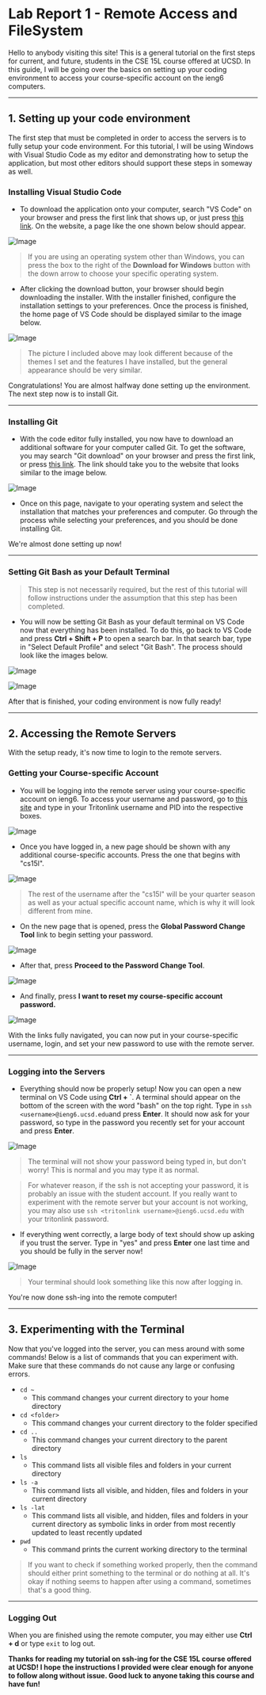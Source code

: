 # Lab Report 1 - Remote Access and FileSystem

Hello to anybody visiting this site! This is a general tutorial on the first steps for current, and future, students in the CSE 15L course offered at UCSD. In this guide, I will be going over the basics on setting up your coding environment to access your course-specific account on the ieng6 computers.  

___

## 1. Setting up your code environment

The first step that must be completed in order to access the servers is to fully setup your code environment. For this tutorial, I will be using Windows with Visual Studio Code as my editor and demonstrating how to setup the application, but most other editors should support these steps in someway as well.  

### Installing Visual Studio Code

* To download the application onto your computer, search "VS Code" on your browser and press the first link that shows up, or just press 
[this link](https://code.visualstudio.com/). On the website, a page like the one shown below should appear.

![Image](lab-report-1-imgs/vscodedl.jpg)

> If you are using an operating system other than Windows, you can press the box to the right of the **Download for Windows** button with the down arrow to choose your specific operating system.

* After clicking the download button, your browser should begin downloading the installer. With the installer finished, configure the installation settings to your preferences. Once the process is finished, the home page of VS Code should be displayed similar to the image below.

![Image](lab-report-1-imgs/vscodehomepage.jpg)

> The picture I included above may look different because of the themes I set and the features I have installed, but the general appearance should be very similar.

Congratulations! You are almost halfway done setting up the environment. The next step now is to install Git.

___

### Installing Git

* With the code editor fully installed, you now have to download an additional software for your computer called Git. To get the software, you may search "Git download" on your browser and press the first link, or press [this link](https://git-scm.com/downloads). The link should take you to the website that looks similar to the image below.

![Image](lab-report-1-imgs/gitdl.jpg)

* Once on this page, navigate to your operating system and select the installation that matches your preferences and computer. Go through the process while selecting your preferences, and you should be done installing Git. 

We're almost done setting up now!

___

### Setting Git Bash as your Default Terminal

> This step is not necessarily required, but the rest of this tutorial will follow instructions under the assumption that this step has been completed.

* You will now be setting Git Bash as your default terminal on VS Code now that everything has been installed. To do this, go back to VS Code and press **Ctrl + Shift + P** to open a search bar. In that search bar, type in "Select Default Profile" and select "Git Bash". The process should look like the images below. 

![Image](lab-report-1-imgs/gitdefprof.jpg)

![Image](lab-report-1-imgs/setgitdefprof.jpg)

After that is finished, your coding environment is now fully ready!

___

## 2. Accessing the Remote Servers

With the setup ready, it's now time to login to the remote servers. 

### Getting your Course-specific Account

* You will be logging into the remote server using your course-specific account on ieng6. To access your username and password, go to [this site](https://sdacs.ucsd.edu/~icc/index.php) and type in your Tritonlink username and PID into the respective boxes. 

![Image](lab-report-1-imgs/accountlookupinitial.jpg)

* Once you have logged in, a new page should be shown with any additional course-specific accounts. Press the one that begins with "cs15l".

![Image](lab-report-1-imgs/accountlookupsecond.jpg)

> The rest of the username after the "cs15l" will be your quarter season as well as your actual specific account name, which is why it will look different from mine.

* On the new page that is opened, press the **Global Password Change Tool** link to begin setting your password. 

![Image](lab-report-1-imgs/accountpassresetinitial.jpg)

* After that, press **Proceed to the Password Change Tool**.

![Image](lab-report-1-imgs/accountpassresetsecond.jpg)

* And finally, press **I want to reset my course-specific account password.** 

![Image](lab-report-1-imgs/accountpassresetfinal.jpg)

With the links fully navigated, you can now put in your course-specific username, login, and set your new password to use with the remote server.

___

### Logging into the Servers

* Everything should now be properly setup! Now you can open a new terminal on VS Code using **Ctrl + \`**. A terminal should appear on the bottom of the screen with the word "bash" on the top right. Type in `ssh <username>@ieng6.ucsd.edu`and press **Enter**. It should now ask for your password, so type in the password you recently set for your account and press **Enter**.

![Image](lab-report-1-imgs/sshfirst.jpg)

> The terminal will not show your password being typed in, but don't worry! This is normal and you may type it as normal.

> For whatever reason, if the ssh is not accepting your password, it is probably an issue with the student account. If you really want to experiment with the remote server but your account is not working, you may also use `ssh <tritonlink username>@ieng6.ucsd.edu` with your tritonlink password.

* If everything went correctly, a large body of text should show up asking if you trust the server. Type in "yes" and press **Enter** one last time and you should be fully in the server now! 

![Image](lab-report-1-imgs/sshfinal.jpg)

> Your terminal should look something like this now after logging in.

You're now done ssh-ing into the remote computer!

___

## 3. Experimenting with the Terminal

Now that you've logged into the server, you can mess around with some commands! Below is a list of commands that you can experiment with. Make sure that these commands do not cause any large or confusing errors.

* `cd ~`
  * This command changes your current directory to your home directory
* `cd <folder>`
  * This command changes your current directory to the folder specified
* `cd ..`
  * This command changes your current directory to the parent directory 
* `ls`
  * This command lists all visible files and folders in your current directory
* `ls -a`
  * This command lists all visible, and hidden, files and folders in your current directory
* `ls -lat`
  * This command lists all visible, and hidden, files and folders in your current directory as symbolic links in order from most recently updated to least recently updated
* `pwd`
  * This command prints the current working directory to the terminal

> If you want to check if something worked properly, then the command should either print something to the terminal or do nothing at all. It's okay if nothing seems to happen after using a command, sometimes that's a good thing.

___

### Logging Out

When you are finished using the remote computer, you may either use **Ctrl + d** or type `exit` to log out.

**Thanks for reading my tutorial on ssh-ing for the CSE 15L course offered at UCSD! I hope the instructions I provided were clear enough for anyone to follow along without issue. Good luck to anyone taking this course and have fun!**
